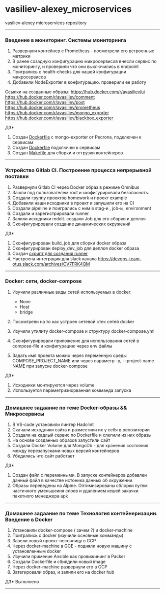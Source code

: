 # vasiliev-alexey_microservices
vasiliev-alexey microservices repository

___
###  **Введение в мониторинг. Системы мониторинга**
1. Развернули контейнер с Prometheus - посмотрели его встроенные метрики
2. В ранее созадную конфигурацию микросервисов внесли сервис по мониторингу,  и проверили что они выключились в  endpoint
3. Поигрались с health-checks для нашей конфигурации микросервисов
4. Добавили NodeExporter  в конфигурацию. проверили ее работу


Ссылки на созданные образы:
https://hub.docker.com/r/avasiliev/ui
https://hub.docker.com/r/avasiliev/comment
https://hub.docker.com/r/avasiliev/post
https://hub.docker.com/r/avasiliev/prometheus
https://hub.docker.com/r/avasiliev/mongo_exporter
https://hub.docker.com/r/avasiliev/blackbox_exporter

ДЗ*
1. Создан [Dockerfile](monitoring/mongo_exporter/Dockerfile) c mongo-exporter от Pecrona, подключен к сервисам
2. Создан [Dockerfile](monitoring/blackbox_exporter/Dockerfile)  подключен к сервисам
3. Создан [Makefile](Makefile)   для сборки и отгрузки контейнеров
___
###  **Устройство Gitlab CI. Построение процесса непрерывной поставки**
1. Развернули Gitlab CI  через Docker образ в режиме Omnibus
2. Зашли под пользователем  root и скофигурировали  безопасноть.
3. Создали группу проектов homework и проект example
4. Добавили наши исходники в проект и запушили его на CI
5. Создали pipeline и поигрались с ним в  stag-и , job-ы, environment
6. Создали и зарегистрировали runner
7. Залили исходники  reddit. создали Job для  его сборки и деплоя
8. Сконфигурировали создание динамических окружений

ДЗ*
1.  Сконфигурирован build_job для сборки  docker образа
2.  Сконфигурирован deploy_dev_job для деплоя  docker образа
3.  Создан [скрипт для  создания runner](gitlab-ci/runners.sh)
4.  Настроена интеграция для  slack канала  https://devops-team-otus.slack.com/archives/CV7FRK4QM

___
###  **Docker:  сети, docker-compose**
1. Изучили различные виды сетей  используемых в docker:
    - None
    - Host
    - bridge

2. Посомтрели на то как устроен  сетевой стек сетей docker
3. Изучили утилиту docker-compose и структуру docker-compose.yml
4. Сконфигурировали  приложение для использования сетей в compose-file и конфигурацию через env файлы

6. Задать имя проекта можно через переменную среды COMPOSE_PROJECT_NAME  или через параметр   -p, --project-name NAME при запуске docker-compose


ДЗ*
1. Исходники монтируются через  volume
2. Используется параметризиорванная комманда запуска



___
###  **Домашнее задаание по теме Docker-образы && Микросервисы**
1. В VS-code  установили линтер Hadolint
2. Скачали исходники сайта и разместили их у  себя в репозитории
3. Создали на кадлый сервис по  Dockerfile и слепили из них образы
4. На основе созданных образов запустили сайт
5. Создали Docker Volume для MongoDb - для хранения состояния между перезапусками новых версий контейнеров
6. Убедились что сайт работает


ДЗ*
1. Создан файл с переменными. В запуске контейнеров  добавлен данный файл в качестве истоника данных об окружении.
2. Образы переведены на Alpine. Оптимизированы сблорки путем частичного уменьшеиня слоев и удалением кешей закачки пакетного менеджера apk

___
###  **Домашнее задаание по теме Технология контейнеризации. Введение в Docker**
1. Установили  docker-compose ( зачем ?) и docker-machine
2. Поигрались с   docker (изучили основные комманды)
3. Завели новый проект-песочницу в GCP
4. Через docker-machine в GCE - подняли новую машину с установленным  docker
5. Изучили примение Ansible  как провижининг в Packer
6. Создали Dockerfile  и сбилдили новый image
7. Через  docker-machine  развернули его в GCP
8. Затегировали образ, и залили его на  docker hub

ДЗ*
Выполнено

___
